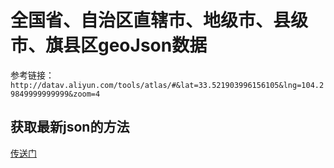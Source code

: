 
# 全国省、自治区直辖市、地级市、县级市、旗县区geoJson数据

参考链接：`http://datav.aliyun.com/tools/atlas/#&lat=33.521903996156105&lng=104.29849999999999&zoom=4`


## 获取最新json的方法

[传送门](https://gitee.com/hotblin/china-geoJson)
